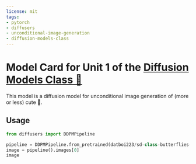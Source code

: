 ```yaml
---
license: mit
tags:
- pytorch
- diffusers
- unconditional-image-generation
- diffusion-models-class
---
```


# Model Card for Unit 1 of the [Diffusion Models Class 🧨](https://github.com/huggingface/diffusion-models-class)

This model is a diffusion model for unconditional image generation of (more or less) cute 🦋.

## Usage

```python
from diffusers import DDPMPipeline

pipeline = DDPMPipeline.from_pretrained(datboi223/sd-class-butterflies-32)
image = pipeline().images[0]
image
```
